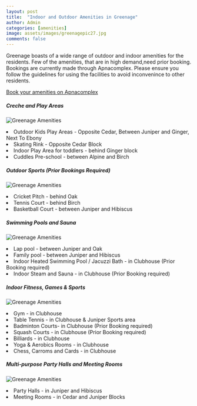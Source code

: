 ```yaml
---
layout: post
title:  "Indoor and Outdoor Amenities in Greenage"
author: Admin
categories: [amenities]
image: assets/images/greenagepic27.jpg
comments: false
---
```


<p>Greenage boasts of a wide range of outdoor and indoor amenities for the residents. Few of the amenities, that are in high demand,need prior booking. Bookings are currently made through Apnacomplex. Please ensure you follow the guidelines for using the facilities to avoid inconvenince to other residents.</p>

<p></p>
<a target="_blank" href="https://www.apnacomplex.com/facilities/directory/" class="btn btn-success">Book your amenities on Apnacomplex</a> 

##### Creche and Play Areas
<p class="mb-5"><img class="shadow-lg" src="{{site.baseurl}}/assets/images/greenagepic15.jpg" alt="Greenage Amenities" /></p>

<li>Outdoor Kids Play Areas - Opposite Cedar, Between Juniper and Ginger, Next To Ebony</li>
<li>Skating Rink - Opposite Cedar Block</li>
<li>Indoor Play Area for toddlers - behind Ginger block</li>
<li>Cuddles Pre-school - between Alpine and Birch</li>

<p></p>

##### Outdoor Sports (Prior Bookings Required)
<p class="mb-5"><img class="shadow-lg" src="{{site.baseurl}}/assets/images/amenities-tennis.png" alt="Greenage Amenities" /></p>
<li>Cricket Pitch - behind Oak</li> 
<li>Tennis Court - behind Birch</li>
<li>Basketball Court - between Juniper and Hibiscus</li>

<p></p>

##### Swimming Pools and Sauna
<p class="mb-5"><img class="shadow-lg" src="{{site.baseurl}}/assets/images/greenagepic14.jpg" alt="Greenage Amenities" /></p>
<li>Lap pool - between Juniper and Oak</li>
<li>Family pool - between Juniper and Hibiscus</li>
<li>Indoor Heated Swimming Pool / Jacuzzi Bath - in Clubhouse (Prior Booking required)</li>
<li>Indoor Steam and Sauna - in Clubhouse (Prior Booking required)</li>

<p></p>

##### Indoor Fitness, Games & Sports
<p class="mb-5"><img class="shadow-lg" src="{{site.baseurl}}/assets/images/greenagepic16.jpg" alt="Greenage Amenities" /></p>
<li>Gym - in Clubhouse</li>
<li>Table Tennis - in Clubhouse & Juniper Sports area</li>
<li>Badminton Courts- in Clubhouse (Prior Booking required)</li>
<li>Squash Courts - in  Clubhouse (Prior Booking required)</li>
<li>Billiards - in  Clubhouse </li>
<li>Yoga & Aerobics Rooms - in  Clubhouse </li>
<li>Chess, Carroms and Cards - in Clubhouse</li>

<p></p>

##### Multi-purpose Party Halls and Meeting Rooms
<p class="mb-5"><img class="shadow-lg" src="{{site.baseurl}}/assets/images/greenagepic18.jpg" alt="Greenage Amenities" /></p>
<li>Party Halls - in Juniper and Hibiscus</li>
<li>Meeting Rooms - in Cedar and Juniper Blocks</li>

<p></p>








